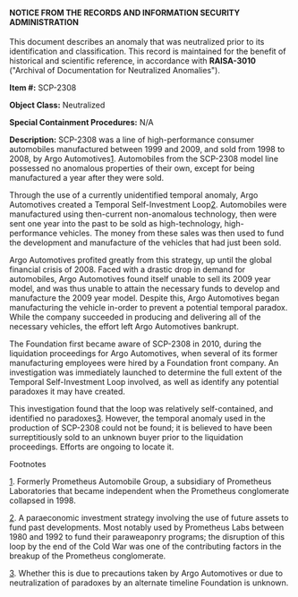 #### NOTICE FROM THE RECORDS AND INFORMATION SECURITY ADMINISTRATION

This document describes an anomaly that was neutralized prior to its identification and classification. This record is maintained for the benefit of historical and scientific reference, in accordance with **RAISA-3010** ("Archival of Documentation for Neutralized Anomalies").

**Item #:** SCP-2308

**Object Class:** Neutralized

**Special Containment Procedures:** N/A

**Description:** SCP-2308 was a line of high-performance consumer automobiles manufactured between 1999 and 2009, and sold from 1998 to 2008, by Argo Automotives[1](javascript:;). Automobiles from the SCP-2308 model line possessed no anomalous properties of their own, except for being manufactured a year after they were sold.

Through the use of a currently unidentified temporal anomaly, Argo Automotives created a Temporal Self-Investment Loop[2](javascript:;). Automobiles were manufactured using then-current non-anomalous technology, then were sent one year into the past to be sold as high-technology, high-performance vehicles. The money from these sales was then used to fund the development and manufacture of the vehicles that had just been sold.

Argo Automotives profited greatly from this strategy, up until the global financial crisis of 2008. Faced with a drastic drop in demand for automobiles, Argo Automotives found itself unable to sell its 2009 year model, and was thus unable to attain the necessary funds to develop and manufacture the 2009 year model. Despite this, Argo Automotives began manufacturing the vehicle in-order to prevent a potential temporal paradox. While the company succeeded in producing and delivering all of the necessary vehicles, the effort left Argo Automotives bankrupt.

The Foundation first became aware of SCP-2308 in 2010, during the liquidation proceedings for Argo Automotives, when several of its former manufacturing employees were hired by a Foundation front company. An investigation was immediately launched to determine the full extent of the Temporal Self-Investment Loop involved, as well as identify any potential paradoxes it may have created.

This investigation found that the loop was relatively self-contained, and identified no paradoxes[3](javascript:;). However, the temporal anomaly used in the production of SCP-2308 could not be found; it is believed to have been surreptitiously sold to an unknown buyer prior to the liquidation proceedings. Efforts are ongoing to locate it.

Footnotes

[1](javascript:;). Formerly Prometheus Automobile Group, a subsidiary of Prometheus Laboratories that became independent when the Prometheus conglomerate collapsed in 1998.

[2](javascript:;). A paraeconomic investment strategy involving the use of future assets to fund past developments. Most notably used by Prometheus Labs between 1980 and 1992 to fund their paraweaponry programs; the disruption of this loop by the end of the Cold War was one of the contributing factors in the breakup of the Prometheus conglomerate.

[3](javascript:;). Whether this is due to precautions taken by Argo Automotives or due to neutralization of paradoxes by an alternate timeline Foundation is unknown.